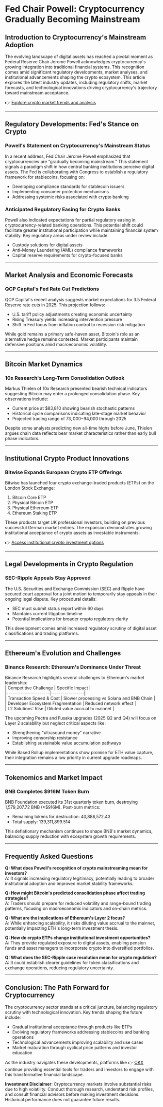 # Fed Chair Powell: Cryptocurrency Gradually Becoming Mainstream  

## Introduction to Cryptocurrency's Mainstream Adoption  

The evolving landscape of digital assets has reached a pivotal moment as Federal Reserve Chair Jerome Powell acknowledges cryptocurrency's growing integration into traditional financial systems. This recognition comes amid significant regulatory developments, market analyses, and institutional advancements shaping the crypto ecosystem. This article explores the latest industry updates, including regulatory shifts, market forecasts, and technological innovations driving cryptocurrency's trajectory toward mainstream acceptance.  

👉 [Explore crypto market trends and analysis](https://bit.ly/okx-bonus)  

---

## Regulatory Developments: Fed's Stance on Crypto  

### Powell's Statement on Cryptocurrency's Mainstream Status  

In a recent address, Fed Chair Jerome Powell emphasized that cryptocurrencies are "gradually becoming mainstream." This statement signals a paradigm shift in how central banking institutions perceive digital assets. The Fed is collaborating with Congress to establish a regulatory framework for stablecoins, focusing on:  
- Developing compliance standards for stablecoin issuers  
- Implementing consumer protection mechanisms  
- Addressing systemic risks associated with crypto banking  

### Anticipated Regulatory Easing for Crypto Banks  

Powell also indicated expectations for partial regulatory easing in cryptocurrency-related banking operations. This potential shift could facilitate greater institutional participation while maintaining financial system stability. Key regulatory areas under review include:  
- Custody solutions for digital assets  
- Anti-Money Laundering (AML) compliance frameworks  
- Capital reserve requirements for crypto-focused banks  

---

## Market Analysis and Economic Forecasts  

### QCP Capital's Fed Rate Cut Predictions  

QCP Capital's recent analysis suggests market expectations for 3.5 Federal Reserve rate cuts in 2025. This projection follows:  
- U.S. tariff policy adjustments creating economic uncertainty  
- Rising Treasury yields increasing intervention pressure  
- Shift in Fed focus from inflation control to recession risk mitigation  

While gold remains a primary safe-haven asset, Bitcoin's role as an alternative hedge remains contested. Market participants maintain defensive positions amid macroeconomic volatility.  

---

## Bitcoin Market Dynamics  

### 10x Research's Long-Term Consolidation Outlook  

Markus Thielen of 10x Research presented bearish technical indicators suggesting Bitcoin may enter a prolonged consolidation phase. Key observations include:  
- Current price at $83,810 showing bearish stochastic patterns  
- Historical cycle comparisons indicating late-stage market behavior  
- Projected trading range of $73,000-$94,000 through 2025  

Despite some analysts predicting new all-time highs before June, Thielen argues chain data reflects bear market characteristics rather than early bull phase indicators.  

---

## Institutional Crypto Product Innovations  

### Bitwise Expands European Crypto ETP Offerings  

Bitwise has launched four crypto exchange-traded products (ETPs) on the London Stock Exchange:  
1. Bitcoin Core ETP  
2. Physical Bitcoin ETP  
3. Physical Ethereum ETP  
4. Ethereum Staking ETP  

These products target UK professional investors, building on previous successful German market entries. The expansion demonstrates growing institutional acceptance of crypto assets as investable instruments.  

👉 [Access institutional crypto investment options](https://bit.ly/okx-bonus)  

---

## Legal Developments in Crypto Regulation  

### SEC-Ripple Appeals Stay Approved  

The U.S. Securities and Exchange Commission (SEC) and Ripple have secured court approval for a joint motion to temporarily stay appeals in their ongoing legal dispute. Key procedural details:  
- SEC must submit status report within 60 days  
- Maintains current litigation timeline  
- Potential implications for broader crypto regulatory clarity  

This development comes amid increased regulatory scrutiny of digital asset classifications and trading platforms.  

---

## Ethereum's Evolution and Challenges  

### Binance Research: Ethereum's Dominance Under Threat  

Binance Research highlights several challenges to Ethereum's market leadership:  
| Competitive Challenge | Specific Impact |  
|----------------------|-----------------|  
| Transaction Speed & Cost | Slower processing vs Solana and BNB Chain |  
| Developer Ecosystem Fragmentation | Reduced network effect |  
| L2 Solutions' Rise | Diluted value accrual to mainnet |  

The upcoming Pectra and Fusaka upgrades (2025 Q2 and Q4) will focus on Layer 2 scalability but neglect critical aspects like:  
- Strengthening "ultrasound money" narrative  
- Improving censorship resistance  
- Establishing sustainable value accumulation pathways  

While Based Rollup implementations show promise for ETH value capture, their integration remains a low priority in current upgrade roadmaps.  

---

## Tokenomics and Market Impact  

### BNB Completes $916M Token Burn  

BNB Foundation executed its 31st quarterly token burn, destroying 1,579,207.72 BNB (≈$916M). Post-burn metrics:  
- Remaining tokens for destruction: 40,886,572.43  
- Total supply: 139,311,899.514  

This deflationary mechanism continues to shape BNB's market dynamics, balancing supply reduction with ecosystem growth requirements.  

---

## Frequently Asked Questions  

**Q: What does Powell's recognition of crypto mainstreaming mean for investors?**  
A: It signals increasing regulatory legitimacy, potentially leading to broader institutional adoption and improved market stability frameworks.  

**Q: How might Bitcoin's predicted consolidation phase affect trading strategies?**  
A: Traders should prepare for reduced volatility and range-bound trading patterns, focusing on macroeconomic indicators and on-chain metrics.  

**Q: What are the implications of Ethereum's Layer 2 focus?**  
A: While enhancing scalability, it risks diluting value accrual to the mainnet, potentially impacting ETH's long-term investment thesis.  

**Q: How do crypto ETPs change institutional investment opportunities?**  
A: They provide regulated exposure to digital assets, enabling pension funds and asset managers to incorporate crypto into diversified portfolios.  

**Q: What does the SEC-Ripple case resolution mean for crypto regulation?**  
A: It could establish clearer guidelines for token classifications and exchange operations, reducing regulatory uncertainty.  

---

## Conclusion: The Path Forward for Cryptocurrency  

The cryptocurrency sector stands at a critical juncture, balancing regulatory scrutiny with technological innovation. Key trends shaping the future include:  
- Gradual institutional acceptance through products like ETPs  
- Evolving regulatory frameworks addressing stablecoins and banking operations  
- Technological advancements improving scalability and use cases  
- Market maturation through cyclical price patterns and investor education  

As the industry navigates these developments, platforms like 👉 [OKX](https://bit.ly/okx-bonus) continue providing essential tools for traders and investors to engage with this transformative financial landscape.  

**Investment Disclaimer**: Cryptocurrency markets involve substantial risks due to high volatility. Conduct thorough research, understand risk profiles, and consult financial advisors before making investment decisions. Historical performance does not guarantee future results.